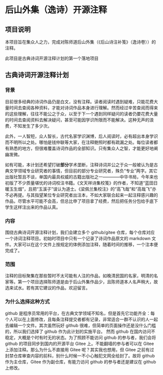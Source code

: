# 后山外集（逸诗）开源注释

## 项目说明
本项目旨在集众人之力，完成对陈师道后山外集（《后山诗注补笺》（逸诗卷））的注释。

此项目是古典诗词开源注释计划的第一个落地项目

## 古典诗词开源注释计划
### 背景
目前很多经典的诗词作品仍是白文，没有注释。读者阅读时遇到疑难，只能花费大量时间去查阅各种资料，才能对诗词作品本身进行理解。然而经过辛苦查阅而得来的这些理解，往往不能公之于众，以至于下一个遇到同样疑问的读者仍要花费大量的时间去查阅资料去解决疑问，甚至可能因学识所限而不能解决。这种无声的浪费，不知发生了多少次。

此外，一人智短，众人智长，古代名家学识渊博，后人阅读时，必有超出本身学识而不明所以之处。哪怕是钱仲联等大家，在注释鲍照时都有疏漏之处。每位读者都有熟悉的地方，但很难覆盖诗词作品的全部知识。只有集众人之智，才能更好地阐幽发微。

如有可能，本计划还希望打破**部分**学术垄断，注释诗词并公之于众一般被认为是古典文学领域专业研究者的事情，但目前的部分专业研究者，殊负“专业”两字。其它出版社暂且不谈，单国内最具权威的古籍出版社之一————中华书局，今年来也初版了不少质量堪忧的诗词校注书籍。《文天祥诗集校笺》的作者，不知道“蓝田日暖玉生烟”，且把“玉溪子”误认为道士。《梁佩兰集校注》的“高飞哉”和“高哉飞”亦不必再提。与其指望某位专业研究者出注本，不如大家联合起来一起注释感兴趣的作品，尽管水平可能不会高，但总比申了项目拿了经费，然后把任务分包给手底下学生这样注出来的作品认真。
### 内容
围绕古典诗词开源注释计划，我们会建立多个 github/gitee 仓库，每个仓库对应一个诗词注释项目。初始时项目中只有一个记录了诗词作品原文的 markdown 文件。大家可以在这个文件上按规定的体例添加注释，随着时间的推移，一个注本便完成了。
### 范围
注释的目标聚集在那些暂时不太可能有人注的作品，如晚清民国的名家，明清的名家等。第一个项目选择陈师道是由于后山外集作品少，且陈师道本人名声稍大，故选来试水。若有其它建议的作品，欢迎留言。
### 为什么选择这种方式
github 是程序员常用的平台，在古典文学领域不知名，但是首先它功能齐全：每个人可以在上面修改，且每条注释提交者都有记录，非常适合一群不认识的人一起去编辑一个文件。其次虽然玩好 github 很难，但简单的页面操作还是没什么门槛的，所以我们选择了 github 作为此计划的实施平台。
然而 github 在国内访问不稳定，大概是个时有时无的状态。为了照顾不能访问 github 的参与者，我们会将 github 的项目同步到国内的开源平台 Gitee 上。不能翻墙的参与者可以在 Gitee 上添加注释。那么为什么不直接用 Gitee 呢？其实我也想用，但 Gitee 之前有过封禁仓库审查内容的前科，别什么时候一不小心触犯文网全给封了。故将 github 作为主仓库，Gitee 作为副仓库，有能力访问 github 的参与者还是建议在 github 上修改。
